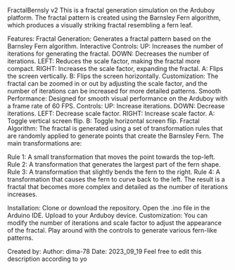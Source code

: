 FractalBernsly v2
This is a fractal generation simulation on the Arduboy platform. The fractal pattern is created using the Barnsley Fern algorithm, which produces a visually striking fractal resembling a fern leaf.

Features:
Fractal Generation: Generates a fractal pattern based on the Barnsley Fern algorithm.
Interactive Controls:
UP: Increases the number of iterations for generating the fractal.
DOWN: Decreases the number of iterations.
LEFT: Reduces the scale factor, making the fractal more compact.
RIGHT: Increases the scale factor, expanding the fractal.
A: Flips the screen vertically.
B: Flips the screen horizontally.
Customization: The fractal can be zoomed in or out by adjusting the scale factor, and the number of iterations can be increased for more detailed patterns.
Smooth Performance: Designed for smooth visual performance on the Arduboy with a frame rate of 60 FPS.
Controls:
UP: Increase iterations.
DOWN: Decrease iterations.
LEFT: Decrease scale factor.
RIGHT: Increase scale factor.
A: Toggle vertical screen flip.
B: Toggle horizontal screen flip.
Fractal Algorithm:
The fractal is generated using a set of transformation rules that are randomly applied to generate points that create the Barnsley Fern. The main transformations are:

Rule 1: A small transformation that moves the point towards the top-left.
Rule 2: A transformation that generates the largest part of the fern shape.
Rule 3: A transformation that slightly bends the fern to the right.
Rule 4: A transformation that causes the fern to curve back to the left.
The result is a fractal that becomes more complex and detailed as the number of iterations increases.

Installation:
Clone or download the repository.
Open the .ino file in the Arduino IDE.
Upload to your Arduboy device.
Customization:
You can modify the number of iterations and scale factor to adjust the appearance of the fractal. Play around with the controls to generate various fern-like patterns.

Created by:
Author: dima-78
Date: 2023_09_19
Feel free to edit this description according to yo